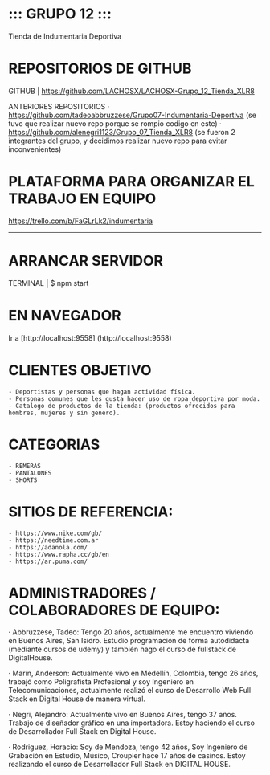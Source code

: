 #  ::: GRUPO 12 :::  # 

Tienda de Indumentaria Deportiva

# REPOSITORIOS DE GITHUB
GITHUB | https://github.com/LACHOSX/LACHOSX-Grupo_12_Tienda_XLR8

ANTERIORES REPOSITORIOS
· https://github.com/tadeoabbruzzese/Grupo07-Indumentaria-Deportiva (se tuvo que realizar nuevo repo porque se rompio codigo en este)
· https://github.com/alenegri1123/Grupo_07_Tienda_XLR8 (se fueron 2 integrantes del grupo, y decidimos realizar nuevo repo para evitar inconvenientes)



# PLATAFORMA PARA ORGANIZAR EL TRABAJO EN EQUIPO
https://trello.com/b/FaGLrLk2/indumentaria

_________________________________________________
# ARRANCAR SERVIDOR
TERMINAL | $ npm start

# EN NAVEGADOR
Ir a [http://localhost:9558]
(http://localhost:9558)


# CLIENTES OBJETIVO
	- Deportistas y personas que hagan actividad física.
	- Personas comunes que les gusta hacer uso de ropa deportiva por moda.
	- Catalogo de productos de la tienda: (productos ofrecidos para hombres, mujeres y sin genero).

# CATEGORIAS
	- REMERAS
	- PANTALONES
	- SHORTS

# SITIOS DE REFERENCIA:
	- https://www.nike.com/gb/
	- https://needtime.com.ar
	- https://adanola.com/
	- https://www.rapha.cc/gb/en
	- https://ar.puma.com/

# ADMINISTRADORES / COLABORADORES DE EQUIPO:
· Abbruzzese, Tadeo: Tengo 20 años, actualmente me encuentro viviendo en Buenos Aires, San Isidro. Estudio programación de forma autodidacta (mediante cursos de udemy) y también hago el curso de fullstack de DigitalHouse.

· Marín, Anderson: Actualmente vivo en Medellín, Colombia, tengo 26 años, trabajó como Poligrafista Profesional y soy Ingeniero en Telecomunicaciones, actualmente realizó el curso de Desarrollo Web Full Stack en Digital House de manera virtual.

· Negri, Alejandro: Actualmente vivo en Buenos Aires, tengo 37 años. Trabajo de diseñador gráfico en una importadora. Estoy haciendo el curso de Desarrollador Full Stack en Digital House.

· Rodriguez, Horacio: Soy de Mendoza, tengo 42 años, Soy Ingeniero de Grabación en Estudio, Músico, Croupier hace 17 años de casinos. Estoy realizando el curso de Desarrollador Full Stack en DIGITAL HOUSE.
